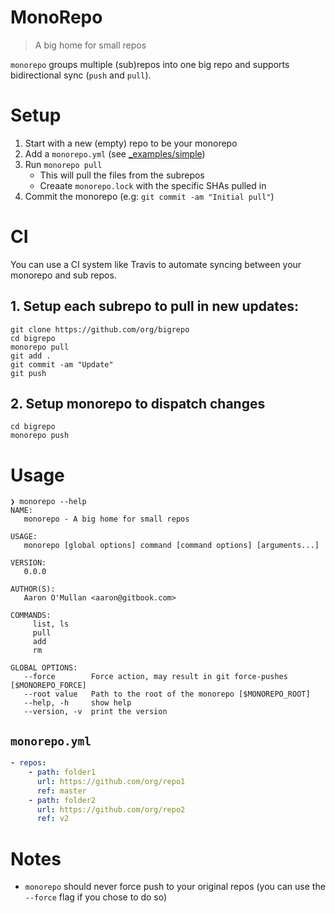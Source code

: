 # MonoRepo

> A big home for small repos

`monorepo` groups multiple (sub)repos into one big repo and supports bidirectional sync (`push` and `pull`).

# Setup

1. Start with a new (empty) repo to be your monorepo
2. Add a `monorepo.yml` (see [_examples/simple](https://github.com/GitbookIO/monorepo/tree/master/_examples/simple))
3. Run `monorepo pull`
    - This will pull the files from the subrepos
    - Creaate `monorepo.lock` with the specific SHAs pulled in
4. Commit the monorepo (e.g: `git commit -am "Initial pull"`)

# CI

You can use a CI system like Travis to automate syncing between your monorepo and sub repos.

## 1. Setup each subrepo to pull in new updates:
```
git clone https://github.com/org/bigrepo
cd bigrepo
monorepo pull
git add .
git commit -am "Update"
git push
```

## 2. Setup monorepo to dispatch changes

```
cd bigrepo
monorepo push
```

# Usage

```
❯ monorepo --help
NAME:
   monorepo - A big home for small repos

USAGE:
   monorepo [global options] command [command options] [arguments...]

VERSION:
   0.0.0

AUTHOR(S):
   Aaron O'Mullan <aaron@gitbook.com>

COMMANDS:
     list, ls
     pull
     add
     rm

GLOBAL OPTIONS:
   --force        Force action, may result in git force-pushes [$MONOREPO_FORCE]
   --root value   Path to the root of the monorepo [$MONOREPO_ROOT]
   --help, -h     show help
   --version, -v  print the version
```

## `monorepo.yml`

```yaml
- repos:
    - path: folder1
      url: https://github.com/org/repo1
      ref: master
    - path: folder2
      url: https://github.com/org/repo2
      ref: v2
```

# Notes

- `monorepo` should never force push to your original repos (you can use the `--force` flag if you chose to do so)
